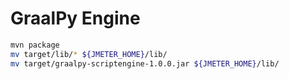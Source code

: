# GraalPy Engine

```bash
mvn package
mv target/lib/* ${JMETER_HOME}/lib/
mv target/graalpy-scriptengine-1.0.0.jar ${JMETER_HOME}/lib/
```


